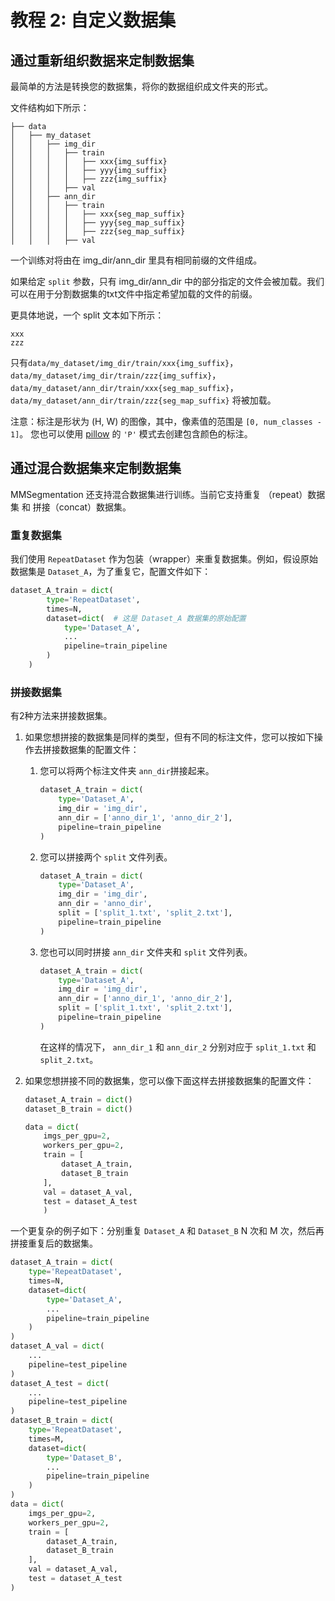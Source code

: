 # 教程 2: 自定义数据集

## 通过重新组织数据来定制数据集

最简单的方法是转换您的数据集，将你的数据组织成文件夹的形式。

文件结构如下所示：

```none
├── data
│   ├── my_dataset
│   │   ├── img_dir
│   │   │   ├── train
│   │   │   │   ├── xxx{img_suffix}
│   │   │   │   ├── yyy{img_suffix}
│   │   │   │   ├── zzz{img_suffix}
│   │   │   ├── val
│   │   ├── ann_dir
│   │   │   ├── train
│   │   │   │   ├── xxx{seg_map_suffix}
│   │   │   │   ├── yyy{seg_map_suffix}
│   │   │   │   ├── zzz{seg_map_suffix}
│   │   │   ├── val
```

一个训练对将由在 img_dir/ann_dir 里具有相同前缀的文件组成。

如果给定 `split` 参数，只有 img_dir/ann_dir 中的部分指定的文件会被加载。我们可以在用于分割数据集的txt文件中指定希望加载的文件的前缀。

更具体地说，一个 split 文本如下所示：

```none
xxx
zzz
```

只有`data/my_dataset/img_dir/train/xxx{img_suffix}`，
`data/my_dataset/img_dir/train/zzz{img_suffix}`，
`data/my_dataset/ann_dir/train/xxx{seg_map_suffix}`，
`data/my_dataset/ann_dir/train/zzz{seg_map_suffix}` 将被加载。

注意：标注是形状为 (H, W) 的图像，其中，像素值的范围是 `[0, num_classes - 1]`。
您也可以使用 [pillow](https://pillow.readthedocs.io/en/stable/handbook/concepts.html#palette) 的 `'P'` 模式去创建包含颜色的标注。

## 通过混合数据集来定制数据集

MMSegmentation 还支持混合数据集进行训练。当前它支持重复 （repeat）数据集 和 拼接（concat）数据集。

### 重复数据集

我们使用 `RepeatDataset` 作为包装（wrapper）来重复数据集。例如，假设原始数据集是 `Dataset_A`，为了重复它，配置文件如下：

```python
dataset_A_train = dict(
        type='RepeatDataset',
        times=N,
        dataset=dict(  # 这是 Dataset_A 数据集的原始配置
            type='Dataset_A',
            ...
            pipeline=train_pipeline
        )
    )
```

### 拼接数据集

有2种方法来拼接数据集。

1. 如果您想拼接的数据集是同样的类型，但有不同的标注文件，您可以按如下操作去拼接数据集的配置文件：

    1. 您可以将两个标注文件夹 `ann_dir`拼接起来。

        ```python
        dataset_A_train = dict(
            type='Dataset_A',
            img_dir = 'img_dir',
            ann_dir = ['anno_dir_1', 'anno_dir_2'],
            pipeline=train_pipeline
        )
        ```

    2. 您可以拼接两个 `split` 文件列表。

        ```python
        dataset_A_train = dict(
            type='Dataset_A',
            img_dir = 'img_dir',
            ann_dir = 'anno_dir',
            split = ['split_1.txt', 'split_2.txt'],
            pipeline=train_pipeline
        )
        ```

    3. 您也可以同时拼接 `ann_dir` 文件夹和 `split` 文件列表。

        ```python
        dataset_A_train = dict(
            type='Dataset_A',
            img_dir = 'img_dir',
            ann_dir = ['anno_dir_1', 'anno_dir_2'],
            split = ['split_1.txt', 'split_2.txt'],
            pipeline=train_pipeline
        )
        ```

        在这样的情况下， `ann_dir_1` 和 `ann_dir_2` 分别对应于 `split_1.txt` 和 `split_2.txt`。

2. 如果您想拼接不同的数据集，您可以像下面这样去拼接数据集的配置文件：

    ```python
    dataset_A_train = dict()
    dataset_B_train = dict()

    data = dict(
        imgs_per_gpu=2,
        workers_per_gpu=2,
        train = [
            dataset_A_train,
            dataset_B_train
        ],
        val = dataset_A_val,
        test = dataset_A_test
        )
    ```

一个更复杂的例子如下：分别重复 `Dataset_A` 和 `Dataset_B` N 次和 M 次，然后再拼接重复后的数据集。

```python
dataset_A_train = dict(
    type='RepeatDataset',
    times=N,
    dataset=dict(
        type='Dataset_A',
        ...
        pipeline=train_pipeline
    )
)
dataset_A_val = dict(
    ...
    pipeline=test_pipeline
)
dataset_A_test = dict(
    ...
    pipeline=test_pipeline
)
dataset_B_train = dict(
    type='RepeatDataset',
    times=M,
    dataset=dict(
        type='Dataset_B',
        ...
        pipeline=train_pipeline
    )
)
data = dict(
    imgs_per_gpu=2,
    workers_per_gpu=2,
    train = [
        dataset_A_train,
        dataset_B_train
    ],
    val = dataset_A_val,
    test = dataset_A_test
)

```
